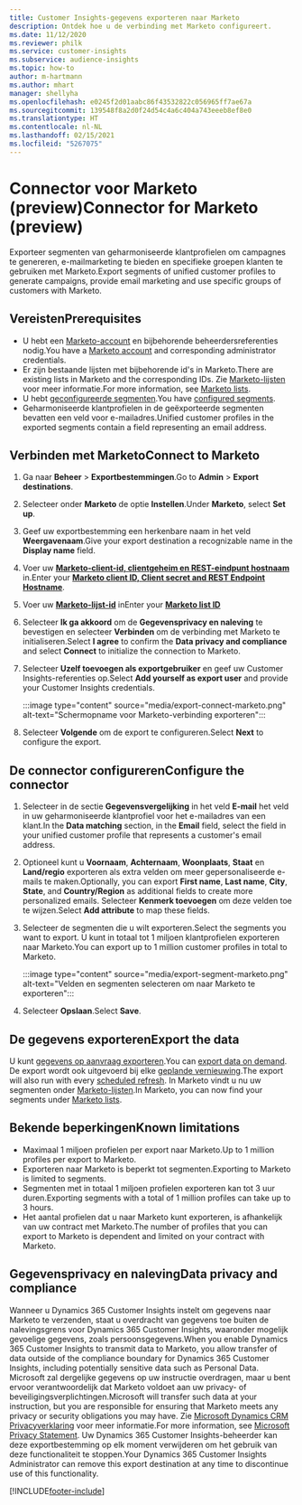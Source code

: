 ```yaml
---
title: Customer Insights-gegevens exporteren naar Marketo
description: Ontdek hoe u de verbinding met Marketo configureert.
ms.date: 11/12/2020
ms.reviewer: philk
ms.service: customer-insights
ms.subservice: audience-insights
ms.topic: how-to
author: m-hartmann
ms.author: mhart
manager: shellyha
ms.openlocfilehash: e0245f2d01aabc86f43532822c056965ff7ae67a
ms.sourcegitcommit: 139548f8a2d0f24d54c4a6c404a743eeeb8ef8e0
ms.translationtype: HT
ms.contentlocale: nl-NL
ms.lasthandoff: 02/15/2021
ms.locfileid: "5267075"
---
```

# <a name="connector-for-marketo-preview"></a><span data-ttu-id="b1b4a-103">Connector voor Marketo (preview)</span><span class="sxs-lookup"><span data-stu-id="b1b4a-103">Connector for Marketo (preview)</span></span>

<span data-ttu-id="b1b4a-104">Exporteer segmenten van geharmoniseerde klantprofielen om campagnes te genereren, e-mailmarketing te bieden en specifieke groepen klanten te gebruiken met Marketo.</span><span class="sxs-lookup"><span data-stu-id="b1b4a-104">Export segments of unified customer profiles to generate campaigns, provide email marketing and use specific groups of customers with Marketo.</span></span>

## <a name="prerequisites"></a><span data-ttu-id="b1b4a-105">Vereisten</span><span class="sxs-lookup"><span data-stu-id="b1b4a-105">Prerequisites</span></span>

-   <span data-ttu-id="b1b4a-106">U hebt een [Marketo-account](https://login.marketo.com/) en bijbehorende beheerdersreferenties nodig.</span><span class="sxs-lookup"><span data-stu-id="b1b4a-106">You have a [Marketo account](https://login.marketo.com/) and corresponding administrator credentials.</span></span>
-   <span data-ttu-id="b1b4a-107">Er zijn bestaande lijsten met bijbehorende id's in Marketo.</span><span class="sxs-lookup"><span data-stu-id="b1b4a-107">There are existing lists in Marketo and the corresponding IDs.</span></span> <span data-ttu-id="b1b4a-108">Zie [Marketo-lijsten](https://docs.marketo.com/display/public/DOCS/Understanding+Static+Lists) voor meer informatie.</span><span class="sxs-lookup"><span data-stu-id="b1b4a-108">For more information, see [Marketo lists](https://docs.marketo.com/display/public/DOCS/Understanding+Static+Lists).</span></span>
-   <span data-ttu-id="b1b4a-109">U hebt [geconfigureerde segmenten](segments.md).</span><span class="sxs-lookup"><span data-stu-id="b1b4a-109">You have [configured segments](segments.md).</span></span>
-   <span data-ttu-id="b1b4a-110">Geharmoniseerde klantprofielen in de geëxporteerde segmenten bevatten een veld voor e-mailadres.</span><span class="sxs-lookup"><span data-stu-id="b1b4a-110">Unified customer profiles in the exported segments contain a field representing an email address.</span></span>

## <a name="connect-to-marketo"></a><span data-ttu-id="b1b4a-111">Verbinden met Marketo</span><span class="sxs-lookup"><span data-stu-id="b1b4a-111">Connect to Marketo</span></span>

1. <span data-ttu-id="b1b4a-112">Ga naar **Beheer** > **Exportbestemmingen**.</span><span class="sxs-lookup"><span data-stu-id="b1b4a-112">Go to **Admin** > **Export destinations**.</span></span>

1. <span data-ttu-id="b1b4a-113">Selecteer onder **Marketo** de optie **Instellen**.</span><span class="sxs-lookup"><span data-stu-id="b1b4a-113">Under **Marketo**, select **Set up**.</span></span>

1. <span data-ttu-id="b1b4a-114">Geef uw exportbestemming een herkenbare naam in het veld **Weergavenaam**.</span><span class="sxs-lookup"><span data-stu-id="b1b4a-114">Give your export destination a recognizable name in the **Display name** field.</span></span>

1. <span data-ttu-id="b1b4a-115">Voer uw **[Marketo-client-id, clientgeheim en REST-eindpunt hostnaam](https://developers.marketo.com/rest-api/authentication/)** in.</span><span class="sxs-lookup"><span data-stu-id="b1b4a-115">Enter your **[Marketo client ID, Client secret and REST Endpoint Hostname](https://developers.marketo.com/rest-api/authentication/)**.</span></span>

1. <span data-ttu-id="b1b4a-116">Voer uw **[Marketo-lijst-id](https://docs.marketo.com/display/public/DOCS/Understanding+Static+Lists)** in</span><span class="sxs-lookup"><span data-stu-id="b1b4a-116">Enter your **[Marketo list ID](https://docs.marketo.com/display/public/DOCS/Understanding+Static+Lists)**</span></span> 

1. <span data-ttu-id="b1b4a-117">Selecteer **Ik ga akkoord** om de **Gegevensprivacy en naleving** te bevestigen en selecteer **Verbinden** om de verbinding met Marketo te initialiseren.</span><span class="sxs-lookup"><span data-stu-id="b1b4a-117">Select **I agree** to confirm the **Data privacy and compliance** and select **Connect** to initialize the connection to Marketo.</span></span>

1. <span data-ttu-id="b1b4a-118">Selecteer **Uzelf toevoegen als exportgebruiker** en geef uw Customer Insights-referenties op.</span><span class="sxs-lookup"><span data-stu-id="b1b4a-118">Select **Add yourself as export user** and provide your Customer Insights credentials.</span></span>

   :::image type="content" source="media/export-connect-marketo.png" alt-text="Schermopname voor Marketo-verbinding exporteren":::

1. <span data-ttu-id="b1b4a-120">Selecteer **Volgende** om de export te configureren.</span><span class="sxs-lookup"><span data-stu-id="b1b4a-120">Select **Next** to configure the export.</span></span>

## <a name="configure-the-connector"></a><span data-ttu-id="b1b4a-121">De connector configureren</span><span class="sxs-lookup"><span data-stu-id="b1b4a-121">Configure the connector</span></span>

1. <span data-ttu-id="b1b4a-122">Selecteer in de sectie **Gegevensvergelijking** in het veld **E-mail** het veld in uw geharmoniseerde klantprofiel voor het e-mailadres van een klant.</span><span class="sxs-lookup"><span data-stu-id="b1b4a-122">In the **Data matching** section, in the **Email** field, select the field in your unified customer profile that represents a customer's email address.</span></span> 

1. <span data-ttu-id="b1b4a-123">Optioneel kunt u **Voornaam**, **Achternaam**, **Woonplaats**, **Staat** en **Land/regio** exporteren als extra velden om meer gepersonaliseerde e-mails te maken.</span><span class="sxs-lookup"><span data-stu-id="b1b4a-123">Optionally, you can export **First name**, **Last name**, **City**, **State**, and **Country/Region**  as additional fields to create more personalized emails.</span></span> <span data-ttu-id="b1b4a-124">Selecteer **Kenmerk toevoegen** om deze velden toe te wijzen.</span><span class="sxs-lookup"><span data-stu-id="b1b4a-124">Select **Add attribute** to map these fields.</span></span>

1. <span data-ttu-id="b1b4a-125">Selecteer de segmenten die u wilt exporteren.</span><span class="sxs-lookup"><span data-stu-id="b1b4a-125">Select the segments you want to export.</span></span> <span data-ttu-id="b1b4a-126">U kunt in totaal tot 1 miljoen klantprofielen exporteren naar Marketo.</span><span class="sxs-lookup"><span data-stu-id="b1b4a-126">You can export up to 1 million customer profiles in total to Marketo.</span></span>

   :::image type="content" source="media/export-segment-marketo.png" alt-text="Velden en segmenten selecteren om naar Marketo te exporteren":::

1. <span data-ttu-id="b1b4a-128">Selecteer **Opslaan**.</span><span class="sxs-lookup"><span data-stu-id="b1b4a-128">Select **Save**.</span></span>

## <a name="export-the-data"></a><span data-ttu-id="b1b4a-129">De gegevens exporteren</span><span class="sxs-lookup"><span data-stu-id="b1b4a-129">Export the data</span></span>

<span data-ttu-id="b1b4a-130">U kunt [gegevens op aanvraag exporteren](export-destinations.md).</span><span class="sxs-lookup"><span data-stu-id="b1b4a-130">You can [export data on demand](export-destinations.md).</span></span> <span data-ttu-id="b1b4a-131">De export wordt ook uitgevoerd bij elke [geplande vernieuwing](system.md#schedule-tab).</span><span class="sxs-lookup"><span data-stu-id="b1b4a-131">The export will also run with every [scheduled refresh](system.md#schedule-tab).</span></span> <span data-ttu-id="b1b4a-132">In Marketo vindt u nu uw segmenten onder [Marketo-lijsten](ttps://docs.marketo.com/display/public/DOCS/Understanding+Static+Lists).</span><span class="sxs-lookup"><span data-stu-id="b1b4a-132">In Marketo, you can now find your segments under [Marketo lists](ttps://docs.marketo.com/display/public/DOCS/Understanding+Static+Lists).</span></span>

## <a name="known-limitations"></a><span data-ttu-id="b1b4a-133">Bekende beperkingen</span><span class="sxs-lookup"><span data-stu-id="b1b4a-133">Known limitations</span></span>

- <span data-ttu-id="b1b4a-134">Maximaal 1 miljoen profielen per export naar Marketo.</span><span class="sxs-lookup"><span data-stu-id="b1b4a-134">Up to 1 million profiles per export to Marketo.</span></span>
- <span data-ttu-id="b1b4a-135">Exporteren naar Marketo is beperkt tot segmenten.</span><span class="sxs-lookup"><span data-stu-id="b1b4a-135">Exporting to Marketo is limited to segments.</span></span>
- <span data-ttu-id="b1b4a-136">Segmenten met in totaal 1 miljoen profielen exporteren kan tot 3 uur duren.</span><span class="sxs-lookup"><span data-stu-id="b1b4a-136">Exporting segments with a total of 1 million profiles can take up to 3 hours.</span></span> 
- <span data-ttu-id="b1b4a-137">Het aantal profielen dat u naar Marketo kunt exporteren, is afhankelijk van uw contract met Marketo.</span><span class="sxs-lookup"><span data-stu-id="b1b4a-137">The number of profiles that you can export to Marketo is dependent and limited on your contract with Marketo.</span></span>

## <a name="data-privacy-and-compliance"></a><span data-ttu-id="b1b4a-138">Gegevensprivacy en naleving</span><span class="sxs-lookup"><span data-stu-id="b1b4a-138">Data privacy and compliance</span></span>

<span data-ttu-id="b1b4a-139">Wanneer u Dynamics 365 Customer Insights instelt om gegevens naar Marketo te verzenden, staat u overdracht van gegevens toe buiten de nalevingsgrens voor Dynamics 365 Customer Insights, waaronder mogelijk gevoelige gegevens, zoals persoonsgegevens.</span><span class="sxs-lookup"><span data-stu-id="b1b4a-139">When you enable Dynamics 365 Customer Insights to transmit data to Marketo, you allow transfer of data outside of the compliance boundary for Dynamics 365 Customer Insights, including potentially sensitive data such as Personal Data.</span></span> <span data-ttu-id="b1b4a-140">Microsoft zal dergelijke gegevens op uw instructie overdragen, maar u bent ervoor verantwoordelijk dat Marketo voldoet aan uw privacy- of beveiligingsverplichtingen.</span><span class="sxs-lookup"><span data-stu-id="b1b4a-140">Microsoft will transfer such data at your instruction, but you are responsible for ensuring that Marketo meets any privacy or security obligations you may have.</span></span> <span data-ttu-id="b1b4a-141">Zie [Microsoft Dynamics CRM Privacyverklaring](https://go.microsoft.com/fwlink/?linkid=396732) voor meer informatie.</span><span class="sxs-lookup"><span data-stu-id="b1b4a-141">For more information, see [Microsoft Privacy Statement](https://go.microsoft.com/fwlink/?linkid=396732).</span></span>
<span data-ttu-id="b1b4a-142">Uw Dynamics 365 Customer Insights-beheerder kan deze exportbestemming op elk moment verwijderen om het gebruik van deze functionaliteit te stoppen.</span><span class="sxs-lookup"><span data-stu-id="b1b4a-142">Your Dynamics 365 Customer Insights Administrator can remove this export destination at any time to discontinue use of this functionality.</span></span>


[!INCLUDE[footer-include](../includes/footer-banner.md)]
